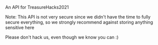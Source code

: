 An API for TreasureHacks2021

Note: This API is not very secure since we didn't have the time to fully secure everything, so we strongly recommend against storing anything sensitive here

Please don't hack us, even though we know you can :)
